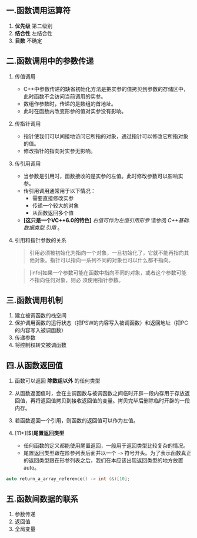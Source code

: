 ## 一.函数调用运算符

1. **优先级** 第二级别
2. **结合性** 左结合性
3. **目数** 不确定

## 二.函数调用中的参数传递
1.	传值调用
	+	C++中参数传递的缺省初始化方法是把实参的值拷贝到参数的存储区中，此时函数不会访问当前调用的实参。
	+	数组作参数时，传递的是数组的首地址。
	+	此时在函数内改变形参的值对实参没有影响。
2.	传指针调用
	+	指针使我们可以间接地访问它所指的对象，通过指针可以修改它所指对象的值。
	+	修改指针的指向对实参无影响。
3.	传引用调用
	+	当参数是引用时，函数接收的是实参的左值。此时修改参数可以影响实参。
	+	传引用调用通常用于以下情况：
		+	需要直接修改实参
		+	传递一个较大的对象
		+	从函数返回多个值
	+	**[这只是一个VC++6.0的特色]**  *右值可作为左值引用形参* 请参阅 *C++基础.数据类型.引用* 。
	
4.	引用和指针参数的关系
	>引用必须被初始化为指向一个对象，一旦初始化了，它就不能再指向其他对象。指针可以指向一系列不同的对象也可以什么都不指向。
	
	>[info]如果一个参数可能在函数中指向不同的对象，或者这个参数可能不指向任何对象，则必
须使用指针参数。



## 三.函数调用机制

1. 建立被调函数的栈空间
2. 保护调用函数的运行状态（把PSW的内容写入被调函数）和返回地址（把PC的内容写入被调函数）
3. 传递参数
4. 将控制权转交被调函数

## 四.从函数返回值

1.	函数可以返回 **除数组以外** 的任何类型
2.	从函数返回值时，会在主调函数与被调函数之间临时开辟一段内存用于存放返回值，再将返回值拷贝到接收返回值的变量。拷贝完毕后删除临时开辟的一段内存。
3.	若函数返回一个引用，则函数的返回值可以作为左值。

4.	\[11+\][$]**尾置返回类型**
	+	任何函数的定义都能使用尾置返回，一般用于返回类型比较复杂的情况。
	+	尾置返回类型跟在形参列表后面并以一个 `->` 符号开头。为了表示函数真正的返回类型跟在形参列表之后，我们在本应该出现返回类型的地方放置auto。
```c++
auto return_a_array_reference() -> int (&)[10];
```

## 五.函数间数据的联系

1.	参数传递
2.	返回值
3.	全局变量


